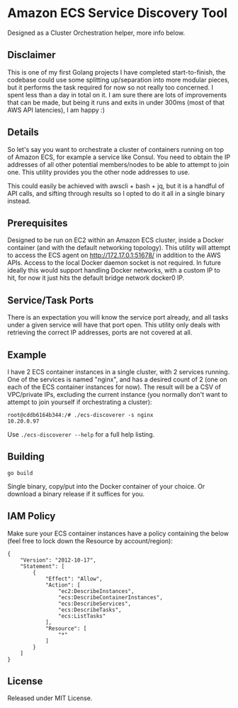 # Amazon ECS Service Discovery Tool

Designed as a Cluster Orchestration helper, more info below.

## Disclaimer

This is one of my first Golang projects I have completed start-to-finish, the codebase could use
some splitting up/separation into more modular pieces, but it performs the task required for now
so not really too concerned. I spent less than a day in total on it.
I am sure there are lots of improvements that can be made, but being it runs
and exits in under 300ms (most of that AWS API latencies), I am happy :)

## Details

So let's say you want to orchestrate a cluster of containers running on top of Amazon ECS,
for example a service like Consul. You need to obtain the IP addresses of all other potential
members/nodes to be able to attempt to join one. This utility provides you the other node addresses to use.

This could easily be achieved with awscli + bash + jq, but it is a handful of API calls,
and sifting through results so I opted to do it all in a single binary instead.

## Prerequisites

Designed to be run on EC2 within an Amazon ECS cluster, inside a Docker container (and with the default networking topology).
This utility will attempt to access the ECS agent on http://172.17.0.1:51678/ in addition to the AWS APIs. Access to the local
Docker daemon socket is not required. In future ideally this would support handling Docker networks, with a custom IP to hit,
for now it just hits the default bridge network docker0 IP.

## Service/Task Ports

There is an expectation you will know the service port already, and all tasks under a given service
will have that port open. This utility only deals with retrieving the correct IP addresses, ports
are not covered at all.

## Example

I have 2 ECS container instances in a single cluster, with 2 services running.
One of the services is named "nginx", and has a desired count of 2 (one on each of the ECS
container instances for now). The result will be a CSV of VPC/private IPs, excluding the current
instance (you normally don't want to attempt to join yourself if orchestrating a cluster):

```
root@cddb6164b344:/# ./ecs-discoverer -s nginx
10.20.0.97
```

Use `./ecs-discoverer --help` for a full help listing.

## Building

```
go build
```

Single binary, copy/put into the Docker container of your choice. Or download a binary release if it suffices for you.

## IAM Policy

Make sure your ECS container instances have a policy containing the below (feel free to lock down the Resource by account/region):

```
{
    "Version": "2012-10-17",
    "Statement": [
        {
            "Effect": "Allow",
            "Action": [
                "ec2:DescribeInstances",
                "ecs:DescribeContainerInstances",
                "ecs:DescribeServices",
                "ecs:DescribeTasks",
                "ecs:ListTasks"
            ],
            "Resource": [
                "*"
            ]
        }
    ]
}
```

## License

Released under MIT License.
